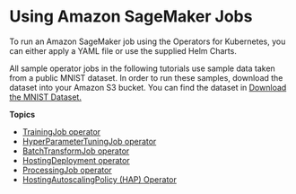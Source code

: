 # Using Amazon SageMaker Jobs<a name="using-amazon-sagemaker-jobs"></a>

To run an Amazon SageMaker job using the Operators for Kubernetes, you can either apply a YAML file or use the supplied Helm Charts\. 

All sample operator jobs in the following tutorials use sample data taken from a public MNIST dataset\. In order to run these samples, download the dataset into your Amazon S3 bucket\. You can find the dataset in [Download the MNIST Dataset\.](https://docs.aws.amazon.com/sagemaker/latest/dg/ex1-preprocess-data-pull-data.html) 

**Topics**
+ [TrainingJob operator](trainingjob-operator.md)
+ [HyperParameterTuningJob operator](hyperparametertuningjobs-operator.md)
+ [BatchTransformJob operator](batchtransformjobs-operator.md)
+ [HostingDeployment operator](hosting-deployment-operator.md)
+ [ProcessingJob operator](kubernetes-processing-job-operator.md)
+ [HostingAutoscalingPolicy \(HAP\) Operator](kubernetes-hap-operator.md)